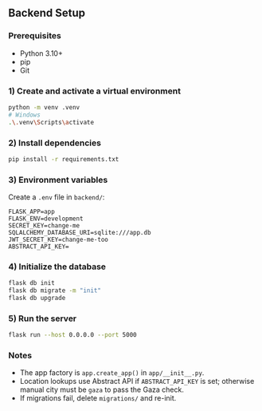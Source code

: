 ## Backend Setup

### Prerequisites
- Python 3.10+
- pip
- Git

### 1) Create and activate a virtual environment
```bash
python -m venv .venv
# Windows
.\.venv\Scripts\activate
```

### 2) Install dependencies
```bash
pip install -r requirements.txt
```

### 3) Environment variables
Create a `.env` file in `backend/`:
```env
FLASK_APP=app
FLASK_ENV=development
SECRET_KEY=change-me
SQLALCHEMY_DATABASE_URI=sqlite:///app.db
JWT_SECRET_KEY=change-me-too
ABSTRACT_API_KEY=
```

### 4) Initialize the database
```bash
flask db init
flask db migrate -m "init"
flask db upgrade
```

### 5) Run the server
```bash
flask run --host 0.0.0.0 --port 5000
```

### Notes
- The app factory is `app.create_app()` in `app/__init__.py`.
- Location lookups use Abstract API if `ABSTRACT_API_KEY` is set; otherwise manual city must be `gaza` to pass the Gaza check.
- If migrations fail, delete `migrations/` and re-init.
